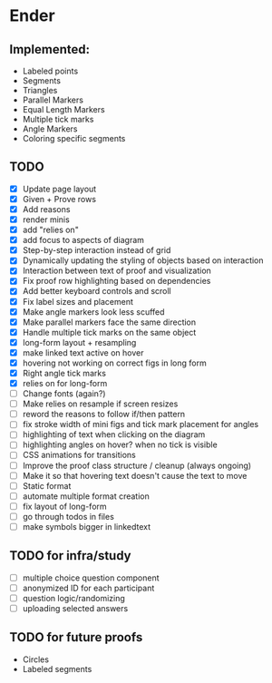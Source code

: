 # Ender

## Implemented:

- Labeled points
- Segments
- Triangles
- Parallel Markers
- Equal Length Markers
- Multiple tick marks
- Angle Markers
- Coloring specific segments

## TODO

- [x] Update page layout
- [x] Given + Prove rows
- [x] Add reasons
- [x] render minis
- [x] add "relies on"
- [x] add focus to aspects of diagram
- [x] Step-by-step interaction instead of grid
- [x] Dynamically updating the styling of objects based on interaction
- [x] Interaction between text of proof and visualization
- [x] Fix proof row highlighting based on dependencies
- [x] Add better keyboard controls and scroll
- [x] Fix label sizes and placement
- [x] Make angle markers look less scuffed
- [x] Make parallel markers face the same direction
- [x] Handle multiple tick marks on the same object
- [x] long-form layout + resampling
- [x] make linked text active on hover
- [x] hovering not working on correct figs in long form
- [x] Right angle tick marks
- [x] relies on for long-form
- [ ] Change fonts (again?)
- [ ] Make relies on resample if screen resizes
- [ ] reword the reasons to follow if/then pattern
- [ ] fix stroke width of mini figs and tick mark placement for angles
- [ ] highlighting of text when clicking on the diagram
- [ ] highlighting angles on hover? when no tick is visible
- [ ] CSS animations for transitions
- [ ] Improve the proof class structure / cleanup (always ongoing)
- [ ] Make it so that hovering text doesn't cause the text to move
- [ ] Static format
- [ ] automate multiple format creation
- [ ] fix layout of long-form
- [ ] go through todos in files
- [ ] make symbols bigger in linkedtext

## TODO for infra/study

- [ ] multiple choice question component
- [ ] anonymized ID for each participant
- [ ] question logic/randomizing
- [ ] uploading selected answers

## TODO for future proofs

- Circles
- Labeled segments
